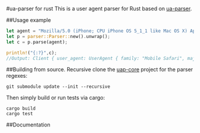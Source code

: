 #ua-parser for rust
This is a user agent parser for Rust based on
[ua-parser](https://github.com/ua-parser).

##Usage example

```rust
let agent = "Mozilla/5.0 (iPhone; CPU iPhone OS 5_1_1 like Mac OS X) AppleWebKit/534.46 (KHTML, like Gecko) Version/5.1 Mobile/9B206 Safari/7534.48.3".to_string();
let p = parser::Parser::new().unwrap();
let c = p.parse(agent);

println!("{:?}",c);
//Output: Client { user_agent: UserAgent { family: "Mobile Safari", major: Some("5"), minor: Some("1"), patch: None }, os: OS { family: "iOS", major: Some("5"), minor: Some("1"), patch: Some("1"), patch_minor: None }, device: Device { family: "iPhone", brand: Some("Apple"), model: Some("iPhone") } }
```


##Building from source.
Recursive clone the [uap-core](https://github.com/ua-parser/uap-core) project for the parser regexes:

```
git submodule update --init --recursive
```

Then simply build or run tests via cargo:

```
cargo build
cargo test
```

##Documentation
